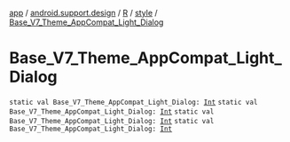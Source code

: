 [app](../../../index.md) / [android.support.design](../../index.md) / [R](../index.md) / [style](index.md) / [Base_V7_Theme_AppCompat_Light_Dialog](.)

# Base_V7_Theme_AppCompat_Light_Dialog

`static val Base_V7_Theme_AppCompat_Light_Dialog: `[`Int`](https://kotlinlang.org/api/latest/jvm/stdlib/kotlin/-int/index.html)
`static val Base_V7_Theme_AppCompat_Light_Dialog: `[`Int`](https://kotlinlang.org/api/latest/jvm/stdlib/kotlin/-int/index.html)
`static val Base_V7_Theme_AppCompat_Light_Dialog: `[`Int`](https://kotlinlang.org/api/latest/jvm/stdlib/kotlin/-int/index.html)
`static val Base_V7_Theme_AppCompat_Light_Dialog: `[`Int`](https://kotlinlang.org/api/latest/jvm/stdlib/kotlin/-int/index.html)